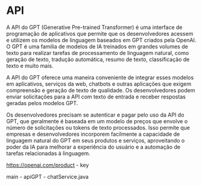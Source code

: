 # API
A API do GPT (Generative Pre-trained Transformer) é uma interface de programação de aplicativos que permite que os desenvolvedores acessem e utilizem os modelos de linguagem baseados em GPT criados pela OpenAI. O GPT é uma família de modelos de IA treinados em grandes volumes de texto para realizar tarefas de processamento de linguagem natural, como geração de texto, tradução automática, resumo de texto, classificação de texto e muito mais.

A API do GPT oferece uma maneira conveniente de integrar esses modelos em aplicativos, serviços da web, chatbots e outras aplicações que exigem compreensão e geração de texto de qualidade. Os desenvolvedores podem enviar solicitações para a API com texto de entrada e receber respostas geradas pelos modelos GPT.

Os desenvolvedores precisam se autenticar e pagar pelo uso da API do GPT, que geralmente é baseada em um modelo de preços que envolve o número de solicitações ou tokens de texto processados. Isso permite que empresas e desenvolvedores incorporem facilmente a capacidade de linguagem natural do GPT em seus produtos e serviços, aproveitando o poder da IA para melhorar a experiência do usuário e a automação de tarefas relacionadas à linguagem.

https://openai.com/product - key

main - apiGPT - chatService.java
